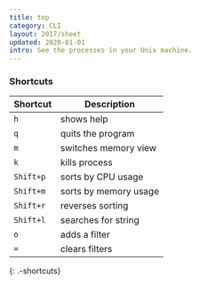 ```yaml
---
title: top
category: CLI
layout: 2017/sheet
updated: 2020-01-01
intro: See the processes in your Unix machine.
---
```


### Shortcuts

| Shortcut  | Description           |
| --------- | --------------------- |
| `h`       | shows help            |
| `q`       | quits the program     |
| `m`       | switches memory view  |
| `k`       | kills process         |
| `Shift+p` | sorts by CPU usage    |
| `Shift+m` | sorts by memory usage |
| `Shift+r` | reverses sorting      |
| `Shift+l` | searches for string   |
| `o`       | adds a filter         |
| `=`       | clears filters        |
{: .-shortcuts}

